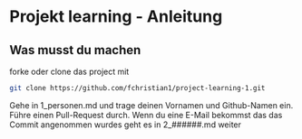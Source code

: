 # Projekt learning - Anleitung
## Was musst du machen
forke oder clone das project mit

```bash
git clone https://github.com/fchristian1/project-learning-1.git
```

Gehe in 1_personen.md und trage deinen Vornamen und Github-Namen ein.
Führe einen Pull-Request durch. Wenn du eine E-Mail bekommst das das 
Commit angenommen wurdes geht es in 2_######.md weiter
